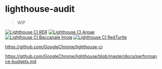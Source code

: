 # lighthouse-audit

> WIP

[![Lighthouse CI RER](https://github.com/RedTurtle/lighthouse-audit/workflows/Lighthouse%20CI%20RER/badge.svg)](https://github.com/RedTurtle/lighthouse-audit/actions?query=workflow%3A%22Lighthouse+CI+RER%22)
[![Lighthouse CI Arpae](https://github.com/RedTurtle/lighthouse-audit/workflows/Lighthouse%20CI%20Arpae/badge.svg)](https://github.com/RedTurtle/lighthouse-audit/actions?query=workflow%3A%22Lighthouse+CI+Arpae%22)
[![Lighthouse CI Baccanale Imola](https://github.com/RedTurtle/lighthouse-audit/workflows/Lighthouse%20CI%20Baccanale%20Imola/badge.svg)](https://github.com/RedTurtle/lighthouse-audit/actions?query=workflow%3A%22Lighthouse+CI+Baccanale+Imola%22)
[![Lighthouse CI RedTurtle](https://github.com/RedTurtle/lighthouse-audit/workflows/Lighthouse%20CI%20RedTurtle/badge.svg)](https://github.com/RedTurtle/lighthouse-audit/actions?query=workflow%3A%22Lighthouse+CI+RedTurtle%22)

https://github.com/GoogleChrome/lighthouse-ci

https://github.com/GoogleChrome/lighthouse/blob/master/docs/performance-budgets.md
